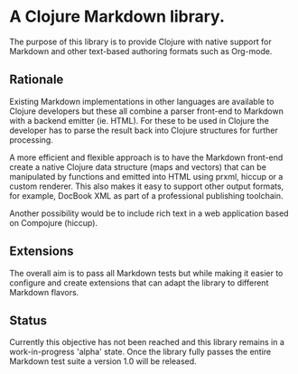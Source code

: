 # A Clojure Markdown library.

The purpose of this library is to provide Clojure with native support for
Markdown and other text-based authoring formats such as Org-mode.

## Rationale

Existing Markdown implementations in other languages are available to Clojure
developers but these all combine a parser front-end to Markdown with a backend
emitter (ie. HTML). For these to be used in Clojure the developer has to parse
the result back into Clojure structures for further processing.

A more efficient and flexible approach is to have the Markdown front-end create
a native Clojure data structure (maps and vectors) that can be manipulated by
functions and emitted into HTML using prxml, hiccup or a custom renderer. This
also makes it easy to support other output formats, for example, DocBook XML as
part of a professional publishing toolchain.

Another possibility would be to include rich text in a web application based on
Compojure (hiccup).

## Extensions

The overall aim is to pass all Markdown tests but while making it easier to
configure and create extensions that can adapt the library to different Markdown
flavors.

## Status

Currently this objective has not been reached and this library remains in a
work-in-progress 'alpha' state. Once the library fully passes the entire
Markdown test suite a version 1.0 will be released.
